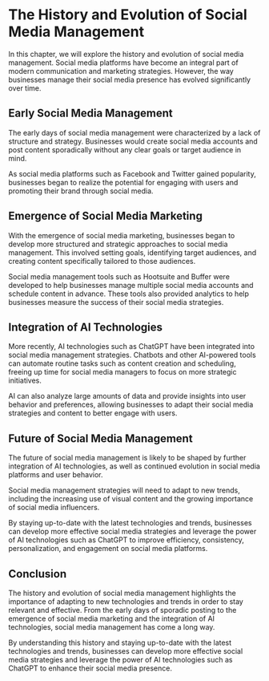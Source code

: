 The History and Evolution of Social Media Management
===========================================================================================================================

In this chapter, we will explore the history and evolution of social media management. Social media platforms have become an integral part of modern communication and marketing strategies. However, the way businesses manage their social media presence has evolved significantly over time.

Early Social Media Management
-----------------------------

The early days of social media management were characterized by a lack of structure and strategy. Businesses would create social media accounts and post content sporadically without any clear goals or target audience in mind.

As social media platforms such as Facebook and Twitter gained popularity, businesses began to realize the potential for engaging with users and promoting their brand through social media.

Emergence of Social Media Marketing
-----------------------------------

With the emergence of social media marketing, businesses began to develop more structured and strategic approaches to social media management. This involved setting goals, identifying target audiences, and creating content specifically tailored to those audiences.

Social media management tools such as Hootsuite and Buffer were developed to help businesses manage multiple social media accounts and schedule content in advance. These tools also provided analytics to help businesses measure the success of their social media strategies.

Integration of AI Technologies
------------------------------

More recently, AI technologies such as ChatGPT have been integrated into social media management strategies. Chatbots and other AI-powered tools can automate routine tasks such as content creation and scheduling, freeing up time for social media managers to focus on more strategic initiatives.

AI can also analyze large amounts of data and provide insights into user behavior and preferences, allowing businesses to adapt their social media strategies and content to better engage with users.

Future of Social Media Management
---------------------------------

The future of social media management is likely to be shaped by further integration of AI technologies, as well as continued evolution in social media platforms and user behavior.

Social media management strategies will need to adapt to new trends, including the increasing use of visual content and the growing importance of social media influencers.

By staying up-to-date with the latest technologies and trends, businesses can develop more effective social media strategies and leverage the power of AI technologies such as ChatGPT to improve efficiency, consistency, personalization, and engagement on social media platforms.

Conclusion
----------

The history and evolution of social media management highlights the importance of adapting to new technologies and trends in order to stay relevant and effective. From the early days of sporadic posting to the emergence of social media marketing and the integration of AI technologies, social media management has come a long way.

By understanding this history and staying up-to-date with the latest technologies and trends, businesses can develop more effective social media strategies and leverage the power of AI technologies such as ChatGPT to enhance their social media presence.
